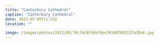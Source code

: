```yaml
---
title: "Canterbury Cathedral"
caption: "Canterbury Cathedral"
date: 2013-05-09T11:53Z
location: ""

image: /images/photos/2013/05/76c7dc9740af6ee39140f893137a38a6.jpg
---
```

